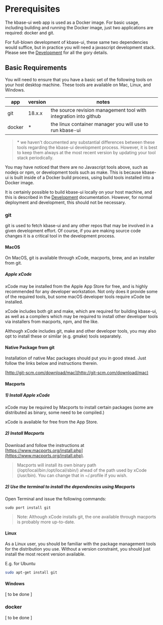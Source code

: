 # Prerequisites

The kbase-ui web app is used as a Docker image. For basic usage, including building and running the Docker image, just two applications are required: docker and git.

For full-blown development of kbase-ui, these same two dependencies would suffice, but in practice you will need a javascript development stack. Please see the [Development](../development/README.md) for all the gory details.

## Basic Requirements

You will need to ensure that you have a basic set of the following tools on your host desktop machine. These tools are available on Mac, Linux, and Windows.

| app | version | notes |
|-----|---------|------ |
| git    | 18.x.x | the source revision management tool with integration into github |
| docker | * | the linux container manager you will use to run kbase-ui |

> \* we haven't documented any substantial differences between these tools regarding the kbase-ui development process. However, it is best to keep them always at the most recent version by updating your tool stack periodically.

You may have noticed that there are no Javascript tools above, such as nodejs or npm, or development tools such as make. This is because kbase-ui is built inside of a Docker build process, using build tools installed into a Docker image.

It is certainly possible to build kbase-ui locally on your host machine, and this is described in the [Development](../development/README.md) documentation. However, for normal deployment and development, this should not be necessary.


### git

git is used to fetch kbase-ui and any other repos that may be involved in a given development effort. Of course, if you are making source code changes it is a critical tool in the development process.

#### MacOS

On MacOS, git is available through xCode, macports, brew, and an installer from git.

##### Apple xCode

xCode may be installed from the Apple App Store for free, and is highly recommended for any developer workstation. Not only does it provide some of the required tools, but some macOS developer tools require xCode be installed.

xCode includes both git and make, which are required for building kbase-ui, as well as a compilers which may be required to install other developer tools via installers from macports, npm, and the like.

Although xCode includes git, make and other developer tools, you may also opt to install these or similar (e.g. gmake) tools separately.


#### Native Package from git

Installation of native Mac packages should put you in good stead. Just follow the links below and instructions therein.

[http://git-scm.com/download/mac](http://git-scm.com/download/mac)

#### Macports

##### 1) Install Apple xCode

xCode may be required by Macports to install certain packages (some are distributed as binary, some need to be compiled.)

xCode is available for free from the App Store.

##### 2) Install Macports

Download and follow the instructions at [https://www.macports.org/install.php](https://www.macports.org/install.php).

> Macports will install its own binary path (/opt/local/bin:/opt/local/sbin/) ahead of the path used by xCode (/usr/bin). You can change that in ~/.profile if you wish.

##### 2) Use the terminal to install the dependencies using Macports

Open Terminal and issue the following commands:

```
sudo port install git
```

> Note: Although xCode installs git, the one available through macports is probably more up-to-date.

#### Linux

As a Linux user, you should be familiar with the package management tools for the distribution you use. Without a version constraint, you should just install the most recent version available.

E.g. for Ubuntu

```bash
sudo apt-get install git
```

#### Windows

[ to be done ]

### docker 

[ to be done ]

